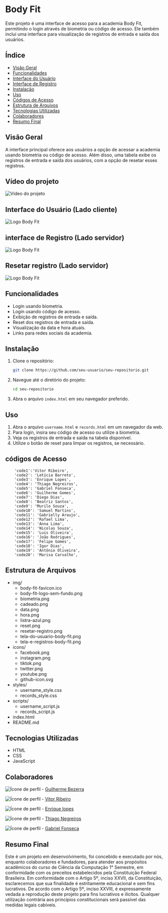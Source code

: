 # Body Fit

Este projeto é uma interface de acesso para a academia Body Fit, permitindo o login através de biometria ou código de acesso. Ele também inclui uma interface para visualização de registros de entrada e saída dos usuários.

## Índice

- [Visão Geral](#visão-geral)
- [Funcionalidades](#funcionalidades)
- [Interface do Usuário](#interface-do-usuário-lado-cliente)
- [Interface de Registro](#interface-de-registro-lado-servidor)
- [Instalação](#instalação)
- [Uso](#uso)
- [Códigos de Acesso](#códigos-de-acesso)
- [Estrutura de Arquivos](#estrutura-de-arquivos)
- [Tecnologias Utilizadas](#tecnologias-utilizadas)
- [Colaboradores](#colaboradores)
- [Resumo Final](#resumo-final)


## Visão Geral

A interface principal oferece aos usuários a opção de acessar a academia usando biometria ou código de acesso. Além disso, uma tabela exibe os registros de entrada e saída dos usuários, com a opção de resetar esses registros.

## Vídeo do projeto

![Video do projeto](./videos/Body-Fit-Demonstração-do-APP-video.gif)

## Interface do Usuário (Lado cliente)

![Logo Body Fit](img/tela-do-usuario-body-fit.png)

## interface de Registro (Lado servidor)

![Logo Body Fit](img/tela-e-registros-body-fit.png)

## Resetar registro (Lado servidor)

![Logo Body Fit](img/resetar-registro.png)

## Funcionalidades

- Login usando biometria.
- Login usando código de acesso.
- Exibição de registros de entrada e saída.
- Reset dos registros de entrada e saída.
- Visualização da data e hora atuais.
- Links para redes sociais da academia.

## Instalação

1. Clone o repositório:

    ```sh
    git clone https://github.com/seu-usuario/seu-repositorio.git
    ```

2. Navegue até o diretório do projeto:

    ```sh
    cd seu-repositorio
    ```

3. Abra o arquivo `index.html` em seu navegador preferido.

## Uso

1. Abra o arquivo `username.html` e `records.html` em um navegador da web.
2. Para login, insira seu código de acesso ou utilize a biometria.
3. Veja os registros de entrada e saída na tabela disponível.
4. Utilize o botão de reset para limpar os registros, se necessário.

## códigos de Acesso

        'code1':'Vitor Ribeiro',
        'code2': 'Letícia Barreto',
        'code3': 'Enrique Lopes',
        'code4': 'Thiago Negreiros',
        'code5': 'Gabriel Fonseca',
        'code6': 'Guilherme Gomes',
        'code7': 'Diego Dias',
        'code8': 'Beatriz Santos',
        'code9': 'Murilo Souza',
        'code10': 'Samuel Martins',
        'code11': 'Gabrielly Araujo',
        'code12': 'Rafael Lima',
        'code13': 'Anna Lima',
        'code14': 'Nicolas Souza',
        'code15': 'Luis Oliveira',
        'code16': 'João Rodrigues',
        'code17': 'Felipe Gomes',
        'code18': 'Igor Dias',
        'code19': 'Antônio Oliveira',
        'code20': 'Marisa Carvalho',

## Estrutura de Arquivos

- img/
  - body-fit-favicon.ico
  - body-fit-logo-sem-fundo.png
  - biometria.png
  - cadeado.png
  - data.png
  - hora.png
  - listra-azul.png
  - reset.png
  - resetar-registro.png
  - tela-do-usuario-body-fit.png
  - tela-e-registros-body-fit.png
- icons/
  - facebook.png
  - instagram.png
  - tiktok.png
  - twitter.png
  - youtube.png
  - github-icon.svg
- styles/
  - username_style.css
  - records_style.css
- scripts/
  - username_script.js
  - records_script.js
- index.html
- README.md


## Tecnologias Utilizadas

- HTML
- CSS
- JavaScript

## Colaboradores

![Ícone de perfil](icons/github-icon.svg) - [Guilherme Bezerra](https://github.com/Roosip)

![Ícone de perfil](icons/github-icon.svg) - [Vitor Ribeiro](https://github.com/vitorribeiro97)

![Ícone de perfil](icons/github-icon.svg) - [Enrique lopes](https://github.com/enriquz)

![Ícone de perfil](icons/github-icon.svg) - [Thiago Negreiros](https://github.com/thithi22)

![Ícone de perfil](icons/github-icon.svg) - [Gabriel Fonseca](https://github.com/Gablucs)



## Resumo Final

Este é um projeto em desenvolvimento, foi concebido e executado por nós, enquanto colaboradores e fundadores, para atender aos propósitos acadêmicos do curso de Ciência da Computação 1° Semestre, em conformidade com os preceitos estabelecidos pela Constituição Federal Brasileira. Em conformidade com o Artigo 5º, inciso XXVII, da Constituição, esclarecemos que sua finalidade é estritamente educacional e sem fins lucrativos. De acordo com o Artigo 5º, inciso XXVIII, é expressamente vedada a reprodução deste projeto para fins lucrativos e ilícitos. Qualquer utilização contrária aos princípios constitucionais será passível das medidas legais cabíveis.
